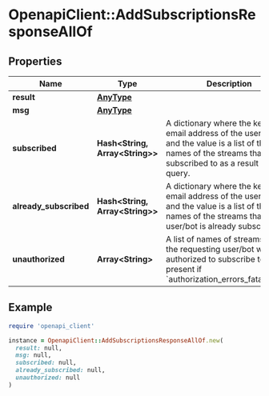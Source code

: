 # OpenapiClient::AddSubscriptionsResponseAllOf

## Properties

| Name | Type | Description | Notes |
| ---- | ---- | ----------- | ----- |
| **result** | [**AnyType**](.md) |  | [optional] |
| **msg** | [**AnyType**](.md) |  | [optional] |
| **subscribed** | **Hash&lt;String, Array&lt;String&gt;&gt;** | A dictionary where the key is the email address of the user/bot and the value is a list of the names of the streams that were subscribed to as a result of the query.  | [optional] |
| **already_subscribed** | **Hash&lt;String, Array&lt;String&gt;&gt;** | A dictionary where the key is the email address of the user/bot and the value is a list of the names of the streams that the user/bot is already subscribed to.  | [optional] |
| **unauthorized** | **Array&lt;String&gt;** | A list of names of streams that the requesting user/bot was not authorized to subscribe to.  Only present if &#x60;authorization_errors_fatal&#x3D;false&#x60;.  | [optional] |

## Example

```ruby
require 'openapi_client'

instance = OpenapiClient::AddSubscriptionsResponseAllOf.new(
  result: null,
  msg: null,
  subscribed: null,
  already_subscribed: null,
  unauthorized: null
)
```

